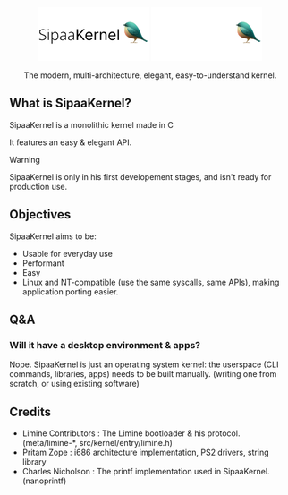 <p align="center">
  <img src="meta/artwork/LogoLight.png#gh-light-mode-only" height="96" />
  <img src="meta/artwork/LogoDark.png#gh-dark-mode-only" height="96" />
  <p align="center">The modern, multi-architecture, elegant, easy-to-understand kernel.</p>

</p>

## What is SipaaKernel?
SipaaKernel is a monolithic kernel made in C

It features an easy & elegant API.

> [!WARNING]
> SipaaKernel is only in his first developement stages, and isn't ready for production use.

## Objectives
SipaaKernel aims to be:

* Usable for everyday use
* Performant
* Easy
* Linux and NT-compatible (use the same syscalls, same APIs), making application porting easier.

## Q&A

### Will it have a desktop environment & apps?
Nope. SipaaKernel is just an operating system kernel: the userspace (CLI commands, libraries, apps) needs to be built manually. (writing one from scratch, or using existing software)

## Credits
* Limine Contributors : The Limine bootloader & his protocol. (meta/limine-*, src/kernel/entry/limine.h)
* Pritam Zope : i686 architecture implementation, PS2 drivers, string library
* Charles Nicholson : The printf implementation used in SipaaKernel. (nanoprintf)
